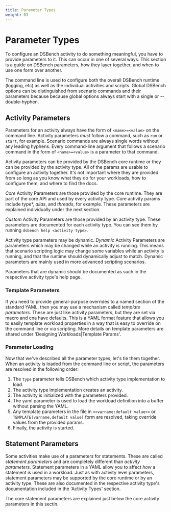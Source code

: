 ```yaml
---
title: Parameter Types
weight: 03
---
```


# Parameter Types

To configure an DSBench activity to do something meaningful, you have to
provide parameters to it. This can occur in one of several ways. This section is a guide on DSBench parameters, how they layer together, and when to use one form over another.

The command line is used to configure both the overall DSBench runtime (logging, etc) as well as the individual activities and scripts. Global DSBench options can be distinguished from scenario commands and their parameters because because global options always start with a single or --double-hyphen.

## Activity Parameters

Parameters for an activity always have the form of `<name>=<value>` on the command line. Activity parameters *must* follow a command, such as `run` or `start`, for example. Scenario commands are always single words without any leading hyphens. Every command-line argument that follows a scenario command in the form of `<name>=<value>` is a parameter to that command.

Activity parameters can be provided by the DSBench core runtime or they can be provided by the activity type. All of the params are usable to configure an activity together. It's not important where they are provided from so long as you know what they do for your workloads, how to configure them, and where to find the docs.

*Core* Activity Parameters are those provided by the core runtime.
They are part of the core API and used by every activity type. Core activity params include type*, *alias*, and *threads*, for example.
These parameters are explained individually under the next section.

*Custom* Activity Parameters are those provided by an activity type.
These parameters are documented for each activity type. You can see them by running `dsbench help <activity type>`.

Activity type parameters may be dynamic. *Dynamic* Activity Parameters are parameters which may be changed while an activity is running. This means that scenario scripting logic may change some variables while an activity is running, and that the runtime should dynamically adjust to match. Dynamic parameters are mainly used in more advanced scripting scenarios.

Parameters that are dynamic should be documented as such in the respective activity type's help page.

### Template Parameters

If you need to provide general-purpose overrides to a named section of the
standard YAML, then you may use a mechanism called _template parameters_. These are just like activity parameters, but they are set via macro and cna have defaults. This is a YAML format feature that allows you to easily template workload properties in a way that is easy to override on the command line or via scripting. More details on template parameters are shared under 'Designing Workloads|Template Params'.

### Parameter Loading

Now that we've described all the parameter types, let's tie them together. When an activity is loaded from the command line or script, the parameters are resolved in the following order:

1. The `type` parameter tells DSBench which activity type implementation to load.
2. The activity type implementation creates an activity.
3. The activity is initialized with the parameters provided.
4. The yaml parameter is used to load the workload definition into
   a buffer without parsing the YAML.
5. Any template parameters in the file in `<<varname:default value>>` or `TEMPLATE(varname,default value)` form are resolved, taking override values from the provided params.
6. Finally, the activity is started.

## Statement Parameters

Some activities make use of a parameters for statements. These are called _statement parameters_ and are completely different than _activity parameters_. Statement parameters in a YAML allow you to affect *how* a statement is used in a workload. Just as with activity level parameters, statement parameters may be supported by the core runtime or by an activity type. These are also documented in the respective activity type's documentation included in the 'Activity Types' section.

The core statement parameters are explained just below the core activity parameters in this sectin.



